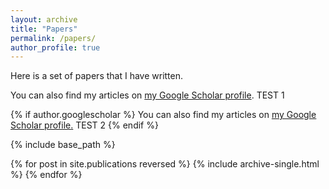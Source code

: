 ```yaml
---
layout: archive
title: "Papers"
permalink: /papers/
author_profile: true
---
```


Here is a set of papers that I have written.

You can also find my articles on <a href="{{author.googlescholar}}">my Google Scholar profile</a>.
TEST 1

{% if author.googlescholar %}
  You can also find my articles on <u><a href="{{author.googlescholar}}">my Google Scholar profile</a>.</u>
	TEST 2
{% endif %}

{% include base_path %}

{% for post in site.publications reversed %}
  {% include archive-single.html %}
{% endfor %}

